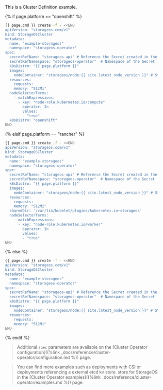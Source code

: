 This is a Cluster Definition example.

{% if page.platform == "openshift" %}
```bash
{{ page.cmd }} create -f - <<END
apiVersion: "storageos.com/v1"
kind: StorageOSCluster
metadata:
  name: "example-storageos"
  namespace: "storageos-operator"
spec:
  secretRefName: "storageos-api" # Reference the Secret created in the previous step
  secretRefNamespace: "storageos-operator"  # Namespace of the Secret
  k8sDistro: "{{ page.platform }}"
  images:
    nodeContainer: "storageos/node:{{ site.latest_node_version }}" # StorageOS version
  resources:
    requests:
    memory: "512Mi"
  nodeSelectorTerms:
    - matchExpressions:
      - key: "node-role.kubernetes.io/compute"
        operator: In
        values:
        - "true"
  k8sDistro: "openshift"
END
```
{% elsif page.platform == "rancher" %}
```bash
{{ page.cmd }} create -f - <<END
apiVersion: "storageos.com/v1"
kind: StorageOSCluster
metadata:
  name: "example-storageos"
  namespace: "storageos-operator"
spec:
  secretRefName: "storageos-api" # Reference the Secret created in the previous step
  secretRefNamespace: "storageos-operator"  # Namespace of the Secret
  k8sDistro: "{{ page.platform }}"
  images:
    nodeContainer: "storageos/node:{{ site.latest_node_version }}" # StorageOS version
  resources:
    requests:
    memory: "512Mi"
  sharedDir: '/var/lib/kubelet/plugins/kubernetes.io~storageos'
  nodeSelectorTerms:
    - matchExpressions:
      - key: "node-role.kubernetes.io/worker"
        operator: In
        values:
        - "true"
END
```
{% else %}
```bash
{{ page.cmd }} create -f - <<END
apiVersion: "storageos.com/v1"
kind: StorageOSCluster
metadata:
  name: "example-storageos"
  namespace: "storageos-operator"
spec:
  secretRefName: "storageos-api" # Reference the Secret created in the previous step
  secretRefNamespace: "storageos-operator"  # Namespace of the Secret
  k8sDistro: "{{ page.platform }}"
  images:
    nodeContainer: "storageos/node:{{ site.latest_node_version }}" # StorageOS version
  resources:
    requests:
    memory: "512Mi"
END
```
{% endif %}

> Additional `spec` parameters are available on the [Cluster Operator
> configuration]({%link _docs/reference/cluster-operator/configuration.md %})
> page.

> You can find more examples such as deployments with CSI or deployments referencing a external etcd kv store.
store for StorageOS in the [Cluster Operator examples]({%link _docs/reference/cluster-operator/examples.md %}) page.
